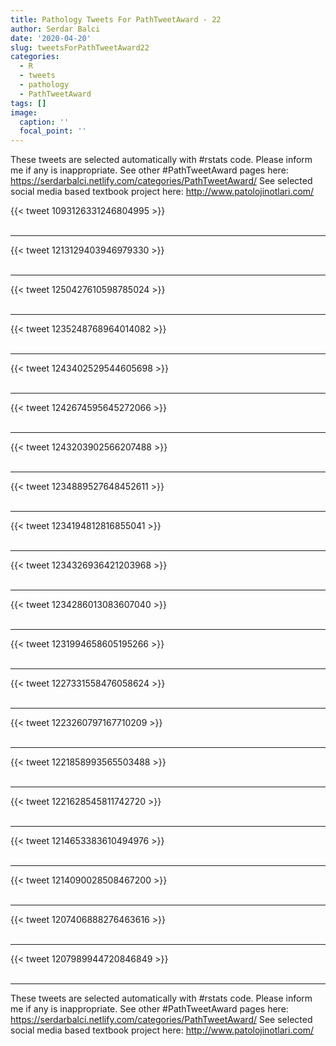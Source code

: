```yaml
---
title: Pathology Tweets For PathTweetAward - 22
author: Serdar Balci
date: '2020-04-20'
slug: tweetsForPathTweetAward22
categories:
  - R
  - tweets
  - pathology
  - PathTweetAward
tags: []
image:
  caption: ''
  focal_point: ''
---
```



These tweets are selected automatically with #rstats code. Please inform me if any is inappropriate.
See other #PathTweetAward pages here: https://serdarbalci.netlify.com/categories/PathTweetAward/ 
See selected social media based textbook project here: http://www.patolojinotlari.com/

{{< tweet 1093126331246804995 >}}
<br>
<br>
<hr>
{{< tweet 1213129403946979330 >}}
<br>
<br>
<hr>
{{< tweet 1250427610598785024 >}}
<br>
<br>
<hr>
{{< tweet 1235248768964014082 >}}
<br>
<br>
<hr>
{{< tweet 1243402529544605698 >}}
<br>
<br>
<hr>
{{< tweet 1242674595645272066 >}}
<br>
<br>
<hr>
{{< tweet 1243203902566207488 >}}
<br>
<br>
<hr>
{{< tweet 1234889527648452611 >}}
<br>
<br>
<hr>
{{< tweet 1234194812816855041 >}}
<br>
<br>
<hr>
{{< tweet 1234326936421203968 >}}
<br>
<br>
<hr>
{{< tweet 1234286013083607040 >}}
<br>
<br>
<hr>
{{< tweet 1231994658605195266 >}}
<br>
<br>
<hr>
{{< tweet 1227331558476058624 >}}
<br>
<br>
<hr>
{{< tweet 1223260797167710209 >}}
<br>
<br>
<hr>
{{< tweet 1221858993565503488 >}}
<br>
<br>
<hr>
{{< tweet 1221628545811742720 >}}
<br>
<br>
<hr>
{{< tweet 1214653383610494976 >}}
<br>
<br>
<hr>
{{< tweet 1214090028508467200 >}}
<br>
<br>
<hr>
{{< tweet 1207406888276463616 >}}
<br>
<br>
<hr>
{{< tweet 1207989944720846849 >}}
<br>
<br>
<hr>


These tweets are selected automatically with #rstats code. Please inform me if any is inappropriate.
See other #PathTweetAward pages here: https://serdarbalci.netlify.com/categories/PathTweetAward/ 
See selected social media based textbook project here: http://www.patolojinotlari.com/
